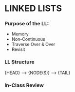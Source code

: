 # LINKED LISTS

### Purpose of the LL: 
- Memory
- Non-Continuous
- Traverse Over & Over
- Revisit

### LL Structure
{HEAD} --> {NODE(S)} --> {TAIL}

### In-Class Review
